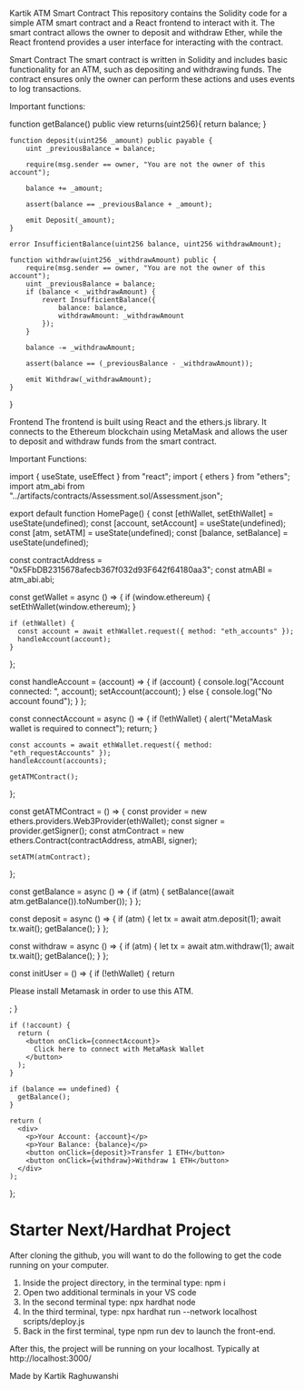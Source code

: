 Kartik ATM Smart Contract
This repository contains the Solidity code for a simple ATM smart contract and a React frontend to interact with it. The smart contract allows the owner to deposit and withdraw Ether, while the React frontend provides a user interface for interacting with the contract.

Smart Contract
The smart contract is written in Solidity and includes basic functionality for an ATM, such as depositing and withdrawing funds. The contract ensures only the owner can perform these actions and uses events to log transactions.

Important functions:

  function getBalance() public view returns(uint256){
        return balance;
    }

    function deposit(uint256 _amount) public payable {
        uint _previousBalance = balance;
        
        require(msg.sender == owner, "You are not the owner of this account");
        
        balance += _amount;
        
        assert(balance == _previousBalance + _amount);
        
        emit Deposit(_amount);
    }
    
    error InsufficientBalance(uint256 balance, uint256 withdrawAmount);

    function withdraw(uint256 _withdrawAmount) public {
        require(msg.sender == owner, "You are not the owner of this account");
        uint _previousBalance = balance;
        if (balance < _withdrawAmount) {
            revert InsufficientBalance({
                balance: balance,
                withdrawAmount: _withdrawAmount
            });
        }
        
        balance -= _withdrawAmount;
        
        assert(balance == (_previousBalance - _withdrawAmount));
        
        emit Withdraw(_withdrawAmount);
    }
}

Frontend
The frontend is built using React and the ethers.js library. It connects to the Ethereum blockchain using MetaMask and allows the user to deposit and withdraw funds from the smart contract.

Important Functions:

import { useState, useEffect } from "react";
import { ethers } from "ethers";
import atm_abi from "../artifacts/contracts/Assessment.sol/Assessment.json";

export default function HomePage() {
  const [ethWallet, setEthWallet] = useState(undefined);
  const [account, setAccount] = useState(undefined);
  const [atm, setATM] = useState(undefined);
  const [balance, setBalance] = useState(undefined);

  const contractAddress = "0x5FbDB2315678afecb367f032d93F642f64180aa3";
  const atmABI = atm_abi.abi;

  const getWallet = async () => {
    if (window.ethereum) {
      setEthWallet(window.ethereum);
    }

    if (ethWallet) {
      const account = await ethWallet.request({ method: "eth_accounts" });
      handleAccount(account);
    }
  };

  const handleAccount = (account) => {
    if (account) {
      console.log("Account connected: ", account);
      setAccount(account);
    } else {
      console.log("No account found");
    }
  };

  const connectAccount = async () => {
    if (!ethWallet) {
      alert("MetaMask wallet is required to connect");
      return;
    }

    const accounts = await ethWallet.request({ method: "eth_requestAccounts" });
    handleAccount(accounts);

    getATMContract();
  };

  const getATMContract = () => {
    const provider = new ethers.providers.Web3Provider(ethWallet);
    const signer = provider.getSigner();
    const atmContract = new ethers.Contract(contractAddress, atmABI, signer);

    setATM(atmContract);
  };

  const getBalance = async () => {
    if (atm) {
      setBalance((await atm.getBalance()).toNumber());
    }
  };

  const deposit = async () => {
    if (atm) {
      let tx = await atm.deposit(1);
      await tx.wait();
      getBalance();
    }
  };

  const withdraw = async () => {
    if (atm) {
      let tx = await atm.withdraw(1);
      await tx.wait();
      getBalance();
    }
  };

  const initUser = () => {
    if (!ethWallet) {
      return <p>Please install Metamask in order to use this ATM.</p>;
    }

    if (!account) {
      return (
        <button onClick={connectAccount}>
          Click here to connect with MetaMask Wallet
        </button>
      );
    }

    if (balance == undefined) {
      getBalance();
    }

    return (
      <div>
        <p>Your Account: {account}</p>
        <p>Your Balance: {balance}</p>
        <button onClick={deposit}>Transfer 1 ETH</button>
        <button onClick={withdraw}>Withdraw 1 ETH</button>
      </div>
    );
  };


# Starter Next/Hardhat Project

After cloning the github, you will want to do the following to get the code running on your computer.

1. Inside the project directory, in the terminal type: npm i
2. Open two additional terminals in your VS code
3. In the second terminal type: npx hardhat node
4. In the third terminal, type: npx hardhat run --network localhost scripts/deploy.js
5. Back in the first terminal, type npm run dev to launch the front-end.

After this, the project will be running on your localhost. 
Typically at http://localhost:3000/

Made by Kartik Raghuwanshi

